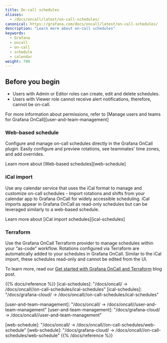 ```yaml
---
title: On-call schedules
aliases:
  - /docs/oncall/latest/on-call-schedules/
canonical: https://grafana.com/docs/oncall/latest/on-call-schedules/
description: "Learn more about on-call schedules"
keywords:
  - Grafana
  - oncall
  - on-call
  - schedule
  - calendar
weight: 700
---
```


## Before you begin

- Users with Admin or Editor roles can create, edit and delete schedules.
- Users with Viewer role cannot receive alert notifications, therefore, cannot be on-call.

For more information about permissions, refer to
[Manage users and teams for Grafana OnCall][user-and-team-management]

### Web-based schedule

Configure and manage on-call schedules directly in the Grafana OnCall plugin. Easily configure and preview rotations,
see teammates' time zones, and add overrides.

Learn more about [Web-based schedules][web-schedule]

### iCal import

Use any calendar service that uses the iCal format to manage and customize on-call schedules - Import rotations and
shifts from your calendar app to Grafana OnCall for widely accessible scheduling. iCal imports appear in Grafana
OnCall as read-only schedules but can be leveraged similarly to a web-based schedule.

Learn more about [iCal import schedules][ical-schedules]

### Terraform

Use the Grafana OnCall Terraform provider to manage schedules within your “as-code” workflow. Rotations configured
via Terraform are automatically added to your schedules in Grafana OnCall. Similar to the iCal import, these schedules
read-only and cannot be edited from the UI.

To learn more, read our [Get started with Grafana OnCall and Terraform](
<https://grafana.com/blog/2022/08/29/get-started-with-grafana-oncall-and-terraform/>) blog post.

{{% docs/reference %}}
[ical-schedules]: "/docs/oncall/ -> /docs/oncall/<ONCALL VERSION>/on-call-schedules/ical-schedules"
[ical-schedules]: "/docs/grafana-cloud/ -> /docs/oncall/<ONCALL VERSION>/on-call-schedules/ical-schedules"

[user-and-team-management]: "/docs/oncall/ -> /docs/oncall/<ONCALL VERSION>/user-and-team-management"
[user-and-team-management]: "/docs/grafana-cloud/ -> /docs/oncall/<ONCALL VERSION>/user-and-team-management"

[web-schedule]: "/docs/oncall/ -> /docs/oncall/<ONCALL VERSION>/on-call-schedules/web-schedule"
[web-schedule]: "/docs/grafana-cloud/ -> /docs/oncall/<ONCALL VERSION>/on-call-schedules/web-schedule"
{{% /docs/reference %}}
